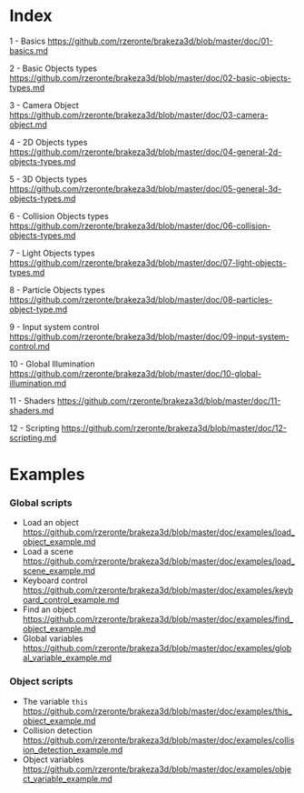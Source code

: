 # Index

1 - Basics
     https://github.com/rzeronte/brakeza3d/blob/master/doc/01-basics.md

2 - Basic Objects types
     https://github.com/rzeronte/brakeza3d/blob/master/doc/02-basic-objects-types.md

3 - Camera Object
    https://github.com/rzeronte/brakeza3d/blob/master/doc/03-camera-object.md

4 - 2D Objects types
     https://github.com/rzeronte/brakeza3d/blob/master/doc/04-general-2d-objects-types.md

5 - 3D Objects types
     https://github.com/rzeronte/brakeza3d/blob/master/doc/05-general-3d-objects-types.md

6 - Collision Objects types
     https://github.com/rzeronte/brakeza3d/blob/master/doc/06-collision-objects-types.md

7 - Light Objects types
    https://github.com/rzeronte/brakeza3d/blob/master/doc/07-light-objects-types.md

8 - Particle Objects types
    https://github.com/rzeronte/brakeza3d/blob/master/doc/08-particles-object-type.md

9 - Input system control
     https://github.com/rzeronte/brakeza3d/blob/master/doc/09-input-system-control.md

10 - Global Illumination
    https://github.com/rzeronte/brakeza3d/blob/master/doc/10-global-illumination.md

11 - Shaders
     https://github.com/rzeronte/brakeza3d/blob/master/doc/11-shaders.md

12 - Scripting
      https://github.com/rzeronte/brakeza3d/blob/master/doc/12-scripting.md

# Examples

### Global scripts
 - Load an object https://github.com/rzeronte/brakeza3d/blob/master/doc/examples/load_object_example.md
 - Load a scene https://github.com/rzeronte/brakeza3d/blob/master/doc/examples/load_scene_example.md
 - Keyboard control https://github.com/rzeronte/brakeza3d/blob/master/doc/examples/keyboard_control_example.md
 - Find an object https://github.com/rzeronte/brakeza3d/blob/master/doc/examples/find_object_example.md
 - Global variables https://github.com/rzeronte/brakeza3d/blob/master/doc/examples/global_variable_example.md 

### Object scripts
  - The variable `this` https://github.com/rzeronte/brakeza3d/blob/master/doc/examples/this_object_example.md
  - Collision detection https://github.com/rzeronte/brakeza3d/blob/master/doc/examples/collision_detection_example.md
  - Object variables https://github.com/rzeronte/brakeza3d/blob/master/doc/examples/object_variable_example.md

